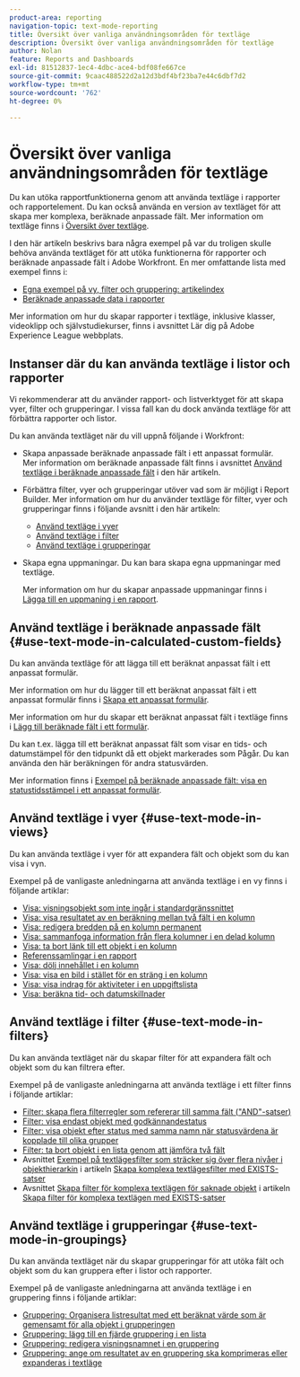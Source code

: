 ```yaml
---
product-area: reporting
navigation-topic: text-mode-reporting
title: Översikt över vanliga användningsområden för textläge
description: Översikt över vanliga användningsområden för textläge
author: Nolan
feature: Reports and Dashboards
exl-id: 81512837-1ec4-4dbc-ace4-bdf08fe667ce
source-git-commit: 9caac488522d2a12d3bdf4bf23ba7e44c6dbf7d2
workflow-type: tm+mt
source-wordcount: '762'
ht-degree: 0%

---
```


# Översikt över vanliga användningsområden för textläge

<!-- Audited: 1/2025 -->

<!--(NOTE: Alina: ***This is linked to Understanding Text Mode (article), and the TOC article for examples of various reporting elements)</p>-->

Du kan utöka rapportfunktionerna genom att använda textläge i rapporter och rapportelement. Du kan också använda en version av textläget för att skapa mer komplexa, beräknade anpassade fält. Mer information om textläge finns i [Översikt över textläge](../../../reports-and-dashboards/reports/text-mode/understand-text-mode.md).

I den här artikeln beskrivs bara några exempel på var du troligen skulle behöva använda textläget för att utöka funktionerna för rapporter och beräknade anpassade fält i Adobe Workfront. En mer omfattande lista med exempel finns i:

* [Egna exempel på vy, filter och gruppering: artikelindex](../../../reports-and-dashboards/reports/custom-view-filter-grouping-samples/custom-view-filter-grouping-samples.md)
* [Beräknade anpassade data i rapporter](../../../reports-and-dashboards/reports/calc-cstm-data-reports/calculated-custom-data-reports.md)

Mer information om hur du skapar rapporter i textläge, inklusive klasser, videoklipp och självstudiekurser, finns i avsnittet Lär dig på Adobe Experience League webbplats.

## Instanser där du kan använda textläge i listor och rapporter

Vi rekommenderar att du använder rapport- och listverktyget för att skapa vyer, filter och grupperingar. I vissa fall kan du dock använda textläge för att förbättra rapporter och listor.

Du kan använda textläget när du vill uppnå följande i Workfront:

* Skapa anpassade beräknade anpassade fält i ett anpassat formulär.\
  Mer information om beräknade anpassade fält finns i avsnittet [Använd textläge i beräknade anpassade fält](#use-text-mode-in-calculated-custom-fields) i den här artikeln.
* Förbättra filter, vyer och grupperingar utöver vad som är möjligt i Report Builder. Mer information om hur du använder textläge för filter, vyer och grupperingar finns i följande avsnitt i den här artikeln:

   * [Använd textläge i vyer](#use-text-mode-in-views)
   * [Använd textläge i filter](#use-text-mode-in-filters)
   * [Använd textläge i grupperingar](#use-text-mode-in-groupings)

* Skapa egna uppmaningar. Du kan bara skapa egna uppmaningar med textläge.

  Mer information om hur du skapar anpassade uppmaningar finns i [Lägga till en uppmaning i en rapport](../../../reports-and-dashboards/reports/creating-and-managing-reports/add-prompt-report.md).

## Använd textläge i beräknade anpassade fält {#use-text-mode-in-calculated-custom-fields}

Du kan använda textläge för att lägga till ett beräknat anpassat fält i ett anpassat formulär.

Mer information om hur du lägger till ett beräknat anpassat fält i ett anpassat formulär finns i [Skapa ett anpassat formulär](/help/quicksilver/administration-and-setup/customize-workfront/create-manage-custom-forms/form-designer/design-a-form/design-a-form.md).

Mer information om hur du skapar ett beräknat anpassat fält i textläge finns i [Lägg till beräknade fält i ett formulär](/help/quicksilver/administration-and-setup/customize-workfront/create-manage-custom-forms/form-designer/design-a-form/add-a-calculated-field.md).

Du kan t.ex. lägga till ett beräknat anpassat fält som visar en tids- och datumstämpel för den tidpunkt då ett objekt markerades som Pågår. Du kan använda den här beräkningen för andra statusvärden.

Mer information finns i [Exempel på beräknade anpassade fält: visa en statustidsstämpel i ett anpassat formulär](../../../reports-and-dashboards/reports/calc-cstm-data-reports/example-status-timestamp-in-calculated-field.md).

## Använd textläge i vyer {#use-text-mode-in-views}

Du kan använda textläge i vyer för att expandera fält och objekt som du kan visa i vyn.

Exempel på de vanligaste anledningarna att använda textläge i en vy finns i följande artiklar:

* [Visa: visningsobjekt som inte ingår i standardgränssnittet](../../../reports-and-dashboards/reports/custom-view-filter-grouping-samples/view-display-objects-not-in-standard-interface.md)
* [Visa: visa resultatet av en beräkning mellan två fält i en kolumn](../../../reports-and-dashboards/reports/custom-view-filter-grouping-samples/view-calculation-between-two-fields.md)
* [Visa: redigera bredden på en kolumn permanent](../../../reports-and-dashboards/reports/custom-view-filter-grouping-samples/view-edit-column-width-permanently.md)
* [Visa: sammanfoga information från flera kolumner i en delad kolumn](../../../reports-and-dashboards/reports/custom-view-filter-grouping-samples/view-merge-columns.md)
* [Visa: ta bort länk till ett objekt i en kolumn](../../../reports-and-dashboards/reports/custom-view-filter-grouping-samples/view-remove-link-to-object.md)
* [Referenssamlingar i en rapport](../../../reports-and-dashboards/reports/text-mode/reference-collections-report.md)
* [Visa: dölj innehållet i en kolumn](../../../reports-and-dashboards/reports/custom-view-filter-grouping-samples/view-hide-column-content.md)
* [Visa: visa en bild i stället för en sträng i en kolumn](../../../reports-and-dashboards/reports/custom-view-filter-grouping-samples/view-display-image-in-view.md)
* [Visa: visa indrag för aktiviteter i en uppgiftslista](../../../reports-and-dashboards/reports/custom-view-filter-grouping-samples/view-display-task-identations.md)
* [Visa: beräkna tid- och datumskillnader](../../../reports-and-dashboards/reports/custom-view-filter-grouping-samples/view-calculate-time-and-date-differences.md)

## Använd textläge i filter {#use-text-mode-in-filters}

Du kan använda textläget när du skapar filter för att expandera fält och objekt som du kan filtrera efter.

Exempel på de vanligaste anledningarna att använda textläge i ett filter finns i följande artiklar:

* [Filter: skapa flera filterregler som refererar till samma fält (&quot;AND&quot;-satser)](../../../reports-and-dashboards/reports/custom-view-filter-grouping-samples/filter-refrence-the-same-field-multiple-times.md)
* [Filter: visa endast objekt med godkännandestatus](../../../reports-and-dashboards/reports/custom-view-filter-grouping-samples/filter-for-items-in-approval-status.md)
* [Filter: visa objekt efter status med samma namn när statusvärdena är kopplade till olika grupper](../../../reports-and-dashboards/reports/custom-view-filter-grouping-samples/filter-same-name-statuses-from-different-groups.md)
* [Filter: ta bort objekt i en lista genom att jämföra två fält](../../../reports-and-dashboards/reports/custom-view-filter-grouping-samples/filter-items-by-comparing-two-fields.md)
* Avsnittet [Exempel på textlägesfilter som sträcker sig över flera nivåer i objekthierarkin](../../../reports-and-dashboards/reports/text-mode/create-complex-text-mode-filters-using-exists-statements.md#examples) i artikeln [Skapa komplexa textlägesfilter med EXISTS-satser](../../../reports-and-dashboards/reports/text-mode/create-complex-text-mode-filters-using-exists-statements.md)
* Avsnittet [Skapa filter för komplexa textlägen för saknade objekt](../../../reports-and-dashboards/reports/text-mode/create-complex-text-mode-filters-using-exists-statements.md#missing-object-filters) i artikeln [Skapa filter för komplexa textlägen med EXISTS-satser](../../../reports-and-dashboards/reports/text-mode/create-complex-text-mode-filters-using-exists-statements.md)

## Använd textläge i grupperingar {#use-text-mode-in-groupings}

Du kan använda textläget när du skapar grupperingar för att utöka fält och objekt som du kan gruppera efter i listor och rapporter.

Exempel på de vanligaste anledningarna att använda textläge i en gruppering finns i följande artiklar:

* [Gruppering: Organisera listresultat med ett beräknat värde som är gemensamt för alla objekt i grupperingen](../../../reports-and-dashboards/reports/custom-view-filter-grouping-samples/grouping-by-calculated-common-values.md)
* [Gruppering: lägg till en fjärde gruppering i en lista](../../../reports-and-dashboards/reports/custom-view-filter-grouping-samples/grouping-add-fourth-grouping.md)
* [Gruppering: redigera visningsnamnet i en gruppering](../../../reports-and-dashboards/reports/custom-view-filter-grouping-samples/grouping-rename-grouping.md)
* [Gruppering: ange om resultatet av en gruppering ska komprimeras eller expanderas i textläge](../../../reports-and-dashboards/reports/custom-view-filter-grouping-samples/grouping-collapsed-or-expanded-results.md)
